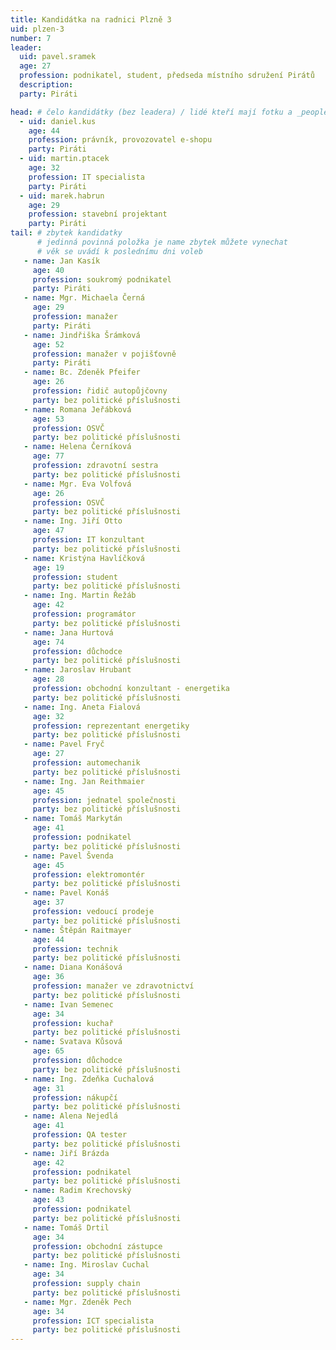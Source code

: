 ```yaml
---
title: Kandidátka na radnici Plzně 3
uid: plzen-3
number: 7
leader: 
  uid: pavel.sramek
  age: 27
  profession: podnikatel, student, předseda místního sdružení Pirátů
  description: 
  party: Piráti

head: # čelo kandidátky (bez leadera) / lidé kteří mají fotku a _people/jmeno.md
  - uid: daniel.kus
    age: 44
    profession: právník, provozovatel e-shopu
    party: Piráti
  - uid: martin.ptacek
    age: 32
    profession: IT specialista
    party: Piráti
  - uid: marek.habrun
    age: 29
    profession: stavební projektant
    party: Piráti
tail: # zbytek kandidatky
      # jedinná povinná položka je name zbytek můžete vynechat
      # věk se uvádí k poslednímu dni voleb
   - name: Jan Kasík
     age: 40
     profession: soukromý podnikatel
     party: Piráti
   - name: Mgr. Michaela Černá
     age: 29
     profession: manažer
     party: Piráti
   - name: Jindřiška Šrámková
     age: 52
     profession: manažer v pojišťovně
     party: Piráti
   - name: Bc. Zdeněk Pfeifer
     age: 26
     profession: řidič autopůjčovny
     party: bez politické příslušnosti
   - name: Romana Jeřábková
     age: 53
     profession: OSVČ
     party: bez politické příslušnosti
   - name: Helena Černíková
     age: 77
     profession: zdravotní sestra
     party: bez politické příslušnosti
   - name: Mgr. Eva Volfová
     age: 26
     profession: OSVČ
     party: bez politické příslušnosti
   - name: Ing. Jiří Otto
     age: 47
     profession: IT konzultant
     party: bez politické příslušnosti
   - name: Kristýna Havlíčková
     age: 19
     profession: student
     party: bez politické příslušnosti
   - name: Ing. Martin Řežáb
     age: 42
     profession: programátor
     party: bez politické příslušnosti
   - name: Jana Hurtová
     age: 74
     profession: důchodce
     party: bez politické příslušnosti
   - name: Jaroslav Hrubant
     age: 28
     profession: obchodní konzultant - energetika
     party: bez politické příslušnosti
   - name: Ing. Aneta Fialová
     age: 32
     profession: reprezentant energetiky
     party: bez politické příslušnosti
   - name: Pavel Fryč
     age: 27
     profession: automechanik
     party: bez politické příslušnosti
   - name: Ing. Jan Reithmaier
     age: 45
     profession: jednatel společnosti
     party: bez politické příslušnosti
   - name: Tomáš Markytán
     age: 41
     profession: podnikatel
     party: bez politické příslušnosti
   - name: Pavel Švenda
     age: 45
     profession: elektromontér
     party: bez politické příslušnosti
   - name: Pavel Konáš
     age: 37
     profession: vedoucí prodeje
     party: bez politické příslušnosti
   - name: Štěpán Raitmayer
     age: 44
     profession: technik
     party: bez politické příslušnosti
   - name: Diana Konášová
     age: 36
     profession: manažer ve zdravotnictví
     party: bez politické příslušnosti
   - name: Ivan Semenec
     age: 34
     profession: kuchař
     party: bez politické příslušnosti
   - name: Svatava Kůsová
     age: 65
     profession: důchodce
     party: bez politické příslušnosti
   - name: Ing. Zdeňka Cuchalová
     age: 31
     profession: nákupčí
     party: bez politické příslušnosti
   - name: Alena Nejedlá
     age: 41
     profession: QA tester
     party: bez politické příslušnosti
   - name: Jiří Brázda
     age: 42
     profession: podnikatel
     party: bez politické příslušnosti
   - name: Radim Krechovský
     age: 43
     profession: podnikatel
     party: bez politické příslušnosti
   - name: Tomáš Drtil
     age: 34
     profession: obchodní zástupce
     party: bez politické příslušnosti
   - name: Ing. Miroslav Cuchal
     age: 34
     profession: supply chain
     party: bez politické příslušnosti
   - name: Mgr. Zdeněk Pech
     age: 34
     profession: ICT specialista
     party: bez politické příslušnosti
---
```

